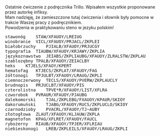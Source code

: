 Ostatnie ćwiczenie z podręcznika Trillo. Wpisałem wszystkie proponowane przez autorkę infiksy.  
Mam nadzięję, że zamieszczone tutaj ćwiczenia i słownik były pomocne w trakcie Waszej pracy z podręcznikiem.  
Powodzenia w praktykowaniu steno w jezyku polskim!
<pre>
stawonóg	STAW/XFAUOY/LREIUG
winobranie	VICL/XFAUOY/PRJACL/ZKPLEI
białobrzuchy	PJIALB/XFAUOY/PRJUCGY
typografia	TIAUBW/XFAUOY/KRJAWY/ZKPLIA
językoznawstwo	JEIABS/ZKPLIAUBG/XFAUOY/ZLRALSTW/ZKPLAU
szablozębny	TPALB/XFAUOY/ZEIACLBY
heks	KTJELS/XFAOY/KPERT
hematofag	KTJECS/ZKPLAT/XFAUOY/FAG
żółtonogi	TPJULBT/XFAUOY/LRAUG/ZKPLI
ciemnoczerwony	TECLS/XFAUOY/PVERW/ZKPLAUCLY
brudnopis	PRJUCLBT/XFAUOY/PIS
czterolistna	TPVE*R/XFAUOY/LIST/XFLRA
czworobok	PVRAUR/XFAUOY/PJAUBG
dalekomorski	TJAL/ZKPLEBG/FXAUOY/KPAUR/SKIOY
dakorumuński	TJABG/XFAUOY/RUCS/ZKPLUCLO/SKIOY
czarnodzioby	PVACRL/XFAUOY/TJ~AUBY
złotogłowa	ZLAUT/XFAUOY/KLJAUW/ZKPLA
magnetofon	KPAG/XFLRET/XFAUOY/FAUCL
rybożerny	RIAUB/XFAUOY/TPJER/XFLRIAU
niebieskonogi	LREB/ZKPLEILS/XFAUOY/LRAUG/ZKPLI
</pre>
